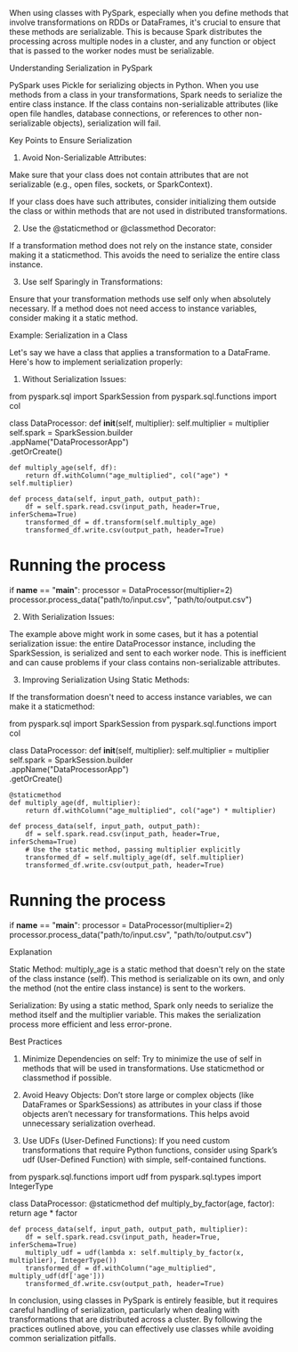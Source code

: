 When using classes with PySpark, especially when you define methods that involve transformations on RDDs or DataFrames, it's crucial to ensure that these methods are serializable. This is because Spark distributes the processing across multiple nodes in a cluster, and any function or object that is passed to the worker nodes must be serializable.

Understanding Serialization in PySpark

PySpark uses Pickle for serializing objects in Python. When you use methods from a class in your transformations, Spark needs to serialize the entire class instance. If the class contains non-serializable attributes (like open file handles, database connections, or references to other non-serializable objects), serialization will fail.

Key Points to Ensure Serialization

1. Avoid Non-Serializable Attributes:

Make sure that your class does not contain attributes that are not serializable (e.g., open files, sockets, or SparkContext).

If your class does have such attributes, consider initializing them outside the class or within methods that are not used in distributed transformations.



2. Use the @staticmethod or @classmethod Decorator:

If a transformation method does not rely on the instance state, consider making it a staticmethod. This avoids the need to serialize the entire class instance.



3. Use self Sparingly in Transformations:

Ensure that your transformation methods use self only when absolutely necessary. If a method does not need access to instance variables, consider making it a static method.




Example: Serialization in a Class

Let's say we have a class that applies a transformation to a DataFrame. Here's how to implement serialization properly:

1. Without Serialization Issues:

from pyspark.sql import SparkSession
from pyspark.sql.functions import col

class DataProcessor:
    def __init__(self, multiplier):
        self.multiplier = multiplier
        self.spark = SparkSession.builder \
            .appName("DataProcessorApp") \
            .getOrCreate()
    
    def multiply_age(self, df):
        return df.withColumn("age_multiplied", col("age") * self.multiplier)
    
    def process_data(self, input_path, output_path):
        df = self.spark.read.csv(input_path, header=True, inferSchema=True)
        transformed_df = df.transform(self.multiply_age)
        transformed_df.write.csv(output_path, header=True)

# Running the process
if __name__ == "__main__":
    processor = DataProcessor(multiplier=2)
    processor.process_data("path/to/input.csv", "path/to/output.csv")

2. With Serialization Issues:

The example above might work in some cases, but it has a potential serialization issue: the entire DataProcessor instance, including the SparkSession, is serialized and sent to each worker node. This is inefficient and can cause problems if your class contains non-serializable attributes.

3. Improving Serialization Using Static Methods:

If the transformation doesn't need to access instance variables, we can make it a staticmethod:

from pyspark.sql import SparkSession
from pyspark.sql.functions import col

class DataProcessor:
    def __init__(self, multiplier):
        self.multiplier = multiplier
        self.spark = SparkSession.builder \
            .appName("DataProcessorApp") \
            .getOrCreate()
    
    @staticmethod
    def multiply_age(df, multiplier):
        return df.withColumn("age_multiplied", col("age") * multiplier)
    
    def process_data(self, input_path, output_path):
        df = self.spark.read.csv(input_path, header=True, inferSchema=True)
        # Use the static method, passing multiplier explicitly
        transformed_df = self.multiply_age(df, self.multiplier)
        transformed_df.write.csv(output_path, header=True)

# Running the process
if __name__ == "__main__":
    processor = DataProcessor(multiplier=2)
    processor.process_data("path/to/input.csv", "path/to/output.csv")

Explanation

Static Method: multiply_age is a static method that doesn't rely on the state of the class instance (self). This method is serializable on its own, and only the method (not the entire class instance) is sent to the workers.

Serialization: By using a static method, Spark only needs to serialize the method itself and the multiplier variable. This makes the serialization process more efficient and less error-prone.


Best Practices

1. Minimize Dependencies on self: Try to minimize the use of self in methods that will be used in transformations. Use staticmethod or classmethod if possible.


2. Avoid Heavy Objects: Don’t store large or complex objects (like DataFrames or SparkSessions) as attributes in your class if those objects aren’t necessary for transformations. This helps avoid unnecessary serialization overhead.


3. Use UDFs (User-Defined Functions): If you need custom transformations that require Python functions, consider using Spark’s udf (User-Defined Function) with simple, self-contained functions.



from pyspark.sql.functions import udf
from pyspark.sql.types import IntegerType

class DataProcessor:
    @staticmethod
    def multiply_by_factor(age, factor):
        return age * factor

    def process_data(self, input_path, output_path, multiplier):
        df = self.spark.read.csv(input_path, header=True, inferSchema=True)
        multiply_udf = udf(lambda x: self.multiply_by_factor(x, multiplier), IntegerType())
        transformed_df = df.withColumn("age_multiplied", multiply_udf(df['age']))
        transformed_df.write.csv(output_path, header=True)

In conclusion, using classes in PySpark is entirely feasible, but it requires careful handling of serialization, particularly when dealing with transformations that are distributed across a cluster. By following the practices outlined above, you can effectively use classes while avoiding common serialization pitfalls.

